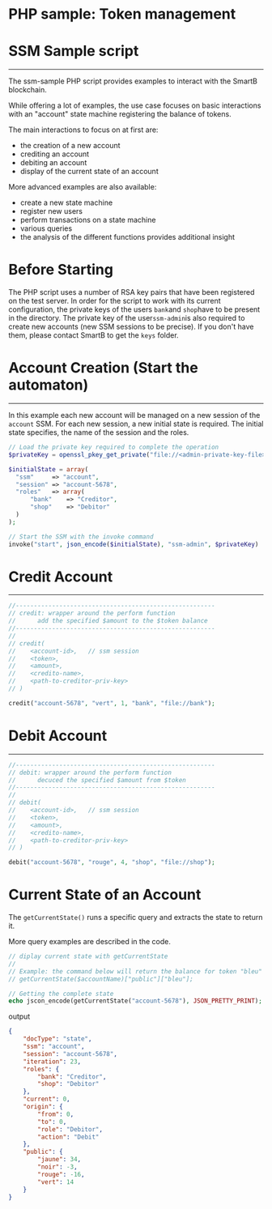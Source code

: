 # PHP sample: Token management



# SSM Sample script

---

The ssm-sample PHP script provides examples to interact with the SmartB blockchain. 

While offering a lot of examples, the use case focuses on basic interactions with an "account" state machine registering the balance of tokens.

The main interactions to focus on at first are: 

- the creation of a new account
- crediting an account
- debiting an account
- display of the current state of an account

More advanced examples are also available:

- create a new state machine
- register new users
- perform transactions on a state machine
- various queries
- the analysis of the different functions provides additional insight





# Before Starting

The PHP script uses a number of RSA key pairs that have been registered on the test server. In order for the script to work with its current configuration, the private keys of the users `bank`and `shop`have to be present in the directory. The private key of the user`ssm-admin`is also required to create new accounts (new SSM sessions to be precise). If you don't have them, please contact SmartB to get the `keys` folder.



# Account Creation (Start the automaton)

---

In this example each new account will be managed on a new session of the `account` SSM. For each new session, a new initial state is required. The initial state specifies, the name of the session and the roles.

```php
// Load the private key required to complete the operation
$privateKey = openssl_pkey_get_private("file://<admin-private-key-file>");

$initialState = array(
  "ssm"     => "account",
  "session" => "account-5678",
  "roles"   => array(
      "bank"    => "Creditor",
      "shop"    => "Debitor"
  )
);

// Start the SSM with the invoke command
invoke("start", json_encode($initialState), "ssm-admin", $privateKey)
```



# Credit Account

---

```php
//-------------------------------------------------------
// credit: wrapper around the perform function
//      add the specified $amount to the $token balance
//-------------------------------------------------------
// 
// credit(
//    <account-id>,   // ssm session 
//    <token>,
//    <amount>, 
//    <credito-name>, 
//    <path-to-creditor-priv-key>
// )

credit("account-5678", "vert", 1, "bank", "file://bank");
```



# Debit Account

---

```php
//-------------------------------------------------------
// debit: wrapper around the perform function
//      decuced the specified $amount from $token 
//-------------------------------------------------------
// 
// debit(
//    <account-id>,   // ssm session 
//    <token>, 
//    <amount>, 
//    <credito-name>, 
//    <path-to-creditor-priv-key>
// )

debit("account-5678", "rouge", 4, "shop", "file://shop");
```



# Current State of an Account

The `getCurrentState()` runs a specific query and extracts the state to return it. 

More query examples are described in the code.

```php
// diplay current state with getCurrentState
//
// Example: the command below will return the balance for token "bleu"
// getCurrentState($accountName)["public"]["bleu"];

// Getting the complete state
echo jscon_encode(getCurrentState("account-5678"), JSON_PRETTY_PRINT);
```

output

```json
{
    "docType": "state",
    "ssm": "account",
    "session": "account-5678",
    "iteration": 23,
    "roles": {
        "bank": "Creditor",
        "shop": "Debitor"
    },
    "current": 0,
    "origin": {
        "from": 0,
        "to": 0,
        "role": "Debitor",
        "action": "Debit"
    },
    "public": {
        "jaune": 34,
        "noir": -3,
        "rouge": -16,
        "vert": 14
    }
}
```